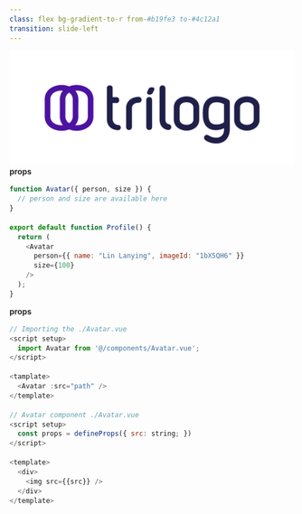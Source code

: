 ```yaml
---
class: flex bg-gradient-to-r from-#b19fe3 to-#4c12a1
transition: slide-left
---
```


<!-- LOGO -->
<div class="w-50 h-20 absolute top-0 left-0">
  <img src="/assets/tr-logo@2x.png" class="w-30" />
</div>

<div class="mt-20">
  <div>
    <span class="text-xl text-black text-opacity-60" style="font-weight:600;">
      props
      <mdi:react/>
    </span>
  </div>

```js
function Avatar({ person, size }) {
  // person and size are available here
}

export default function Profile() {
  return (
    <Avatar
      person={{ name: "Lin Lanying", imageId: "1bX5QH6" }}
      size={100}
    />
  );
}
```
</div>

<div class="mt-10 ml-10">
  <div>
    <span class="text-xl text-black text-opacity-60" style="font-weight:600;">
      props
      <logos:vue/>
    </span>
  </div>

```js {all|12|7}
// Importing the ./Avatar.vue
<script setup>
  import Avatar from '@/components/Avatar.vue';
</script>

<tamplate>
  <Avatar :src="path" />
</template>

// Avatar component ./Avatar.vue
<script setup>
  const props = defineProps({ src: string; })
</script>

<template>
  <div>
    <img src={{src}} />
  </div>
</template>
```
</div>



